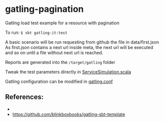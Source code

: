 gatling-pagination
=============

Gatling load test example for a resource with pagination

To run: ```$ sbt gatling-it:test```

A basic scenario will be run requesting from github the file in data/first.json
As first.json contains a next url inside meta, the next url will be executed and so on until a file without next url is reached.


Reports are generated into the ```/target/gatling``` folder

Tweak the test parameters directly in [ServiceSimulation.scala](/src/test/scala/ServiceSimulation.scala)

Gatling configuration can be modified in [gatling.conf](/src/test/resources/gatling.conf)

## References:
*
* https://github.com/blinkboxbooks/gatling-sbt-template

